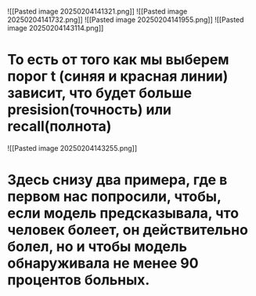 ![[Pasted image 20250204141321.png]]
![[Pasted image 20250204141732.png]]
![[Pasted image 20250204141955.png]]
![[Pasted image 20250204143114.png]]
# То есть от того как мы выберем порог t (синяя и красная линии) зависит, что будет больше presision(точность) или recall(полнота) 
![[Pasted image 20250204143255.png]]
# Здесь снизу два примера, где в первом нас попросили, чтобы, если модель предсказывала, что человек болеет, он действительно болел, но и чтобы модель обнаруживала не менее 90 процентов больных.
